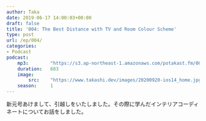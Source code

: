 ```yaml
---
author: Taka
date: 2019-06-17 14:00:03+00:00
draft: false
title: '004: The Best Distance with TV and Room Colour Scheme'
type: post
url: /ep/004/
categories:
- Podcast
podcast:
    mp3:        "https://s3.ap-northeast-1.amazonaws.com/potakast.fm/004.m4a"
    duration:   683
    image:
        src:    "https://www.takashi.dev/images/20200920-ios14_home.jpg"
    season:     1
---
```





新元号あけまして、引越しをいたしました。その際に学んだインテリアコーディネートについてお話をしました。



